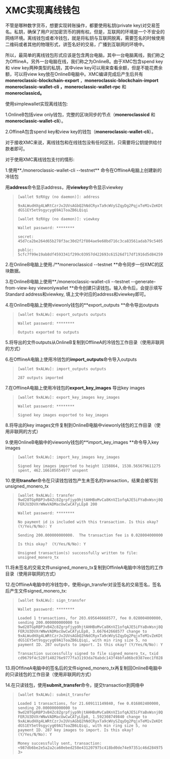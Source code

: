 # XMC实现离线钱包

不管是哪种数字货币，想要实现转账操作，都要使用私钥\(private key\)对交易签名。私钥，确保了用户对加密货币的拥有权。但是，互联网的环境是一个不安全的网络环境。离线钱包或者冷钱包，就是将私钥与互联网脱离，需要签名的时候使用二维码或者其他的物理形式，讲签名好的交易，广播到互联网的环境中。

所以，最简单的离线钱包形式应该是包含两台电脑，其中一台电脑离线，我们称之为OfflineA，另外一台电脑在线，我们称之为OnlineB。由于XMC包含spend key 和 view key两种类型的私钥，其中view key可以用来查看余额，但是不能花费余额，可以将view key放在OnlineB电脑中。XMC编译完成后产生后共有**moneroclassic-blockchain-export** ，**moneroclassic-blockchain-import moneroclassic-wallet-cli ，moneroclassic-wallet-rpc**  和 **moneroclassicd。**

使用simplewallet实现离线钱包:

1.OnlineB包括view only钱包，完整的区块同步的节点（**moneroclassicd** 和**moneroclassic-wallet-cli**）。

2.OffineA包含spend key和view key的钱包（**moneroclassic-wallet-cli**）。

对于接收XMC来说，离线钱包和在线钱包没有任何区别，只需要将公钥提供给付款者即可。

对于使用XMC离线钱包支付的情形:

1.使用**./moneroclassic-wallet-cli --testnet** 命令在OfflineA电脑上创建新的冷钱包

用**address**命令显示address，用**viewkey**命令显示viewkey

> `[wallet 9zRXgy (no daemon)]: address`
>
> `9xALWudHXg4LWRtCzrJv2UVsAGbQ2hNdCRyxTa9cWVySZqyDg2PqjxTeM1vZeKDtdGS1EY5et9sgycyg69A1ToaZB6LQiqi`
>
> `[wallet 9zRXgy (no daemon)]: viewkey`
>
> `Wallet password: ********`
>
> `secret: 45d7ca2be264d65b278f3ac30d2f2f804ae9e60bd716c3ca83561adab79c5405`
>
> `public: 5cfc7f99e19ab8df4593341f299c03957d422693c61526d717df1916d5d84259`

2.在OnlineB电脑上使用./**moneroclassicd --testnet **命令同步一份XMC的区块数据。

3.在OnlineB电脑上使用**./moneroclassic-wallet-cli --testnet --generate-from-view-key viewonlywallet **命令创建只读钱包。输入命令后，会提示填写Standard address和viewkey, 填上文中对应的address和viewkey即可。

4.在OnlineB电脑上使用viewonly钱包的**export\_outputs **命令导出outputs

> `[wallet 9xALWu]: export_outputs outputs`
>
> `Wallet password: ********`
>
> `Outputs exported to outputs`

5.将导出的文件outputs从OnlineB复制到OfflineA的冷钱包工作目录（使用非联网的方式）

6.在OfflineA电脑上使用冷钱包的**import\_outputs**命令导入outputs

> `[wallet 9xALWu]: import_outputs outputs`
>
> `287 outputs imported`

7.在OfflineA电脑上使用冷钱包的**export\_key\_images** 导出key images

> `[wallet 9xALWu]: export_key_images key_images`
>
> `Wallet password: ********`
>
> `Signed key images exported to key_images`

8.将导出的key images文件复制到OnlineB电脑中viewonly钱包的工作目录（使用非联网的方式）

9.使用OnlineB电脑中的viewonly钱包的**import\_key\_images **命令导入key images

> `[wallet 9xALWu]: import_key_images key_images`
>
> `Signed key images imported to height 1158864, 1538.565679611275 spent, 462.166105654977 unspent`

10.使用**transfer**命令在只读钱包钱包产生未签名的transaction，结果会被写到unsigned\_monero\_tx

> `[wallet 9xALWu]: transfer 9wd28TGpRBP3vB4Zc8Zgrpfjyp9hjtAHHBoMvCa8KnVZ1ofqAJE5iFYaBvWsnj8QFERJU3DVXrWNwVADMacUwCwCATyLEp8 200`
>
> `Wallet password: ********`
>
> `No payment id is included with this transaction. Is this okay?  (Y/Yes/N/No): Y`
>
> `Sending 200.000000000000.  The transaction fee is 0.028004000000`
>
> `Is this okay?  (Y/Yes/N/No): Y`
>
> `Unsigned transaction(s) successfully written to file: unsigned_monero_tx`

11.将未签名的交易文件unsigned\_monero\_tx复制到OffinleA电脑中冷钱包的工作目录（使用非联网的方式）

12.在OfflineA电脑中的冷钱包中，使用sign\_transfer对没签名的交易签名，签名后产生文件signed\_monero\_tx:

> `[wallet 9xALWu]: sign_transfer`
>
> `Wallet password: ********`
>
> `Loaded 1 transactions, for 203.695646668577, fee 0.028004000000, sending 200.000000000000 to 9wd28TGpRBP3vB4Zc8Zgrpfjyp9hjtAHHBoMvCa8KnVZ1ofqAJE5iFYaBvWsnj8QFERJU3DVXrWNwVADMacUwCwCATyLEp8, 3.667642668577 change to 9xALWudHXg4LWRtCzrJv2UVsAGbQ2hNdCRyxTa9cWVySZqyDg2PqjxTeM1vZeKDtdGS1EY5et9sgycyg69A1ToaZB6LQiqi, with min ring size 5, no payment ID. 287 outputs to import. Is this okay? (Y/Yes/N/No): Y`
>
> `Transaction successfully signed to file signed_monero_tx, txid cd9679f4c528f140276e9777fa31193da76abdc143f4bbfa06bc0387eec1f028`

13.将OflfineA电脑中的签名后的文件signed\_monero\_tx再复制回OnlineB电脑中的只读钱包的工作目录（使用非联网的方式）

14.在只读钱包，使用**submit\_transfer**命令，提交transaction到网络中

> `[wallet 9xALWu]: submit_transfer`
>
> `Loaded 1 transactions, for 21.609111149840, fee 0.016802400000, sending 20.000000000000 to 9wd28TGpRBP3vB4Zc8Zgrpfjyp9hjtAHHBoMvCa8KnVZ1ofqAJE5iFYaBvWsnj8QFERJU3DVXrWNwVADMacUwCwCATyLEp8, 1.592308749840 change to 9xALWudHXg4LWRtCzrJv2UVsAGbQ2hNdCRyxTa9cWVySZqyDg2PqjxTeM1vZeKDtdGS1EY5et9sgycyg69A1ToaZB6LQiqi, with min ring size 5, no payment ID. 287 key images to import. Is this okay? (Y/Yes/N/No): Y`
>
> `Money successfully sent, transaction: <987db6be2e5a2a2ca60ebed258e431207975c418bd0de74e97351c46d2849753>`



